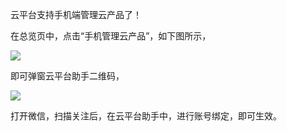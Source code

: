 
云平台支持手机端管理云产品了！

在总览页中，点击“手机管理云产品”，如下图所示，

![](https://mc.qcloudimg.com/static/img/46858b690cd992dedb86d8346f5339b4/99.png)

即可弹窗云平台助手二维码，

![](https://mc.qcloudimg.com/static/img/1d0e61b704633bf1ae8adf28782d7786/999.png)

打开微信，扫描关注后，在云平台助手中，进行账号绑定，即可生效。
